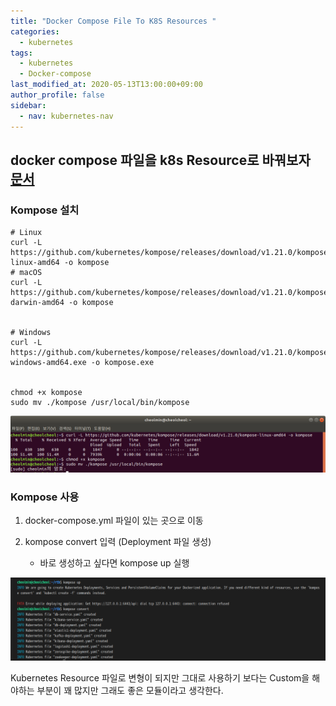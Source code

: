 ```yaml
---
title: "Docker Compose File To K8S Resources "
categories: 
  - kubernetes
tags:
  - kubernetes
  - Docker-compose
last_modified_at: 2020-05-13T13:00:00+09:00
author_profile: false
sidebar:
  - nav: kubernetes-nav
---
```

## docker compose 파일을 k8s Resource로 바꿔보자 [문서](https://kubernetes.io/docs/tasks/configure-pod-container/translate-compose-kubernetes/)

### Kompose 설치

    # Linux
    curl -L https://github.com/kubernetes/kompose/releases/download/v1.21.0/kompose-linux-amd64 -o kompose
    # macOS
    curl -L https://github.com/kubernetes/kompose/releases/download/v1.21.0/kompose-darwin-amd64 -o kompose


    # Windows
    curl -L https://github.com/kubernetes/kompose/releases/download/v1.21.0/kompose-windows-amd64.exe -o kompose.exe


    chmod +x kompose
    sudo mv ./kompose /usr/local/bin/kompose

![install](/assets/img/posts/kubernetes/composeTokube/install.png)


### Kompose 사용

1. docker-compose.yml 파일이 있는 곳으로 이동

2. kompose convert 입력 (Deployment 파일 생성) 
   -  바로 생성하고 싶다면 kompose up 실행
   
![convert](/assets/img/posts/kubernetes/composeTokube/convert.png)


Kubernetes Resource 파일로 변형이 되지만 그대로 사용하기 보다는 Custom을 해야하는 부분이 꽤 많지만 그래도 좋은 모듈이라고 생각한다.
